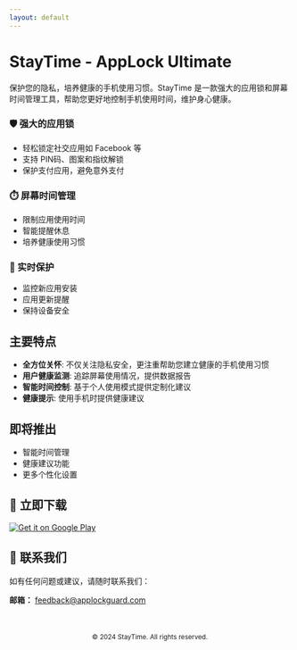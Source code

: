 ```yaml
---
layout: default
---
```


# StayTime - AppLock Ultimate

保护您的隐私，培养健康的手机使用习惯。StayTime 是一款强大的应用锁和屏幕时间管理工具，帮助您更好地控制手机使用时间，维护身心健康。

<div class="feature-section">
  <h3>🛡️ 强大的应用锁</h3>
  <ul>
    <li>轻松锁定社交应用如 Facebook 等</li>
    <li>支持 PIN码、图案和指纹解锁</li>
    <li>保护支付应用，避免意外支付</li>
  </ul>
</div>

<div class="feature-section">
  <h3>⏱️ 屏幕时间管理</h3>
  <ul>
    <li>限制应用使用时间</li>
    <li>智能提醒休息</li>
    <li>培养健康使用习惯</li>
  </ul>
</div>

<div class="feature-section">
  <h3>👮 实时保护</h3>
  <ul>
    <li>监控新应用安装</li>
    <li>应用更新提醒</li>
    <li>保持设备安全</li>
  </ul>
</div>

## 主要特点

<div class="feature-section">
  <ul>
    <li><strong>全方位关怀</strong>: 不仅关注隐私安全，更注重帮助您建立健康的手机使用习惯</li>
    <li><strong>用户健康监测</strong>: 追踪屏幕使用情况，提供数据报告</li>
    <li><strong>智能时间控制</strong>: 基于个人使用模式提供定制化建议</li>
    <li><strong>健康提示</strong>: 使用手机时提供健康建议</li>
  </ul>
</div>

## 即将推出

<div class="feature-section">
  <ul>
    <li>智能时间管理</li>
    <li>健康建议功能</li>
    <li>更多个性化设置</li>
  </ul>
</div>

<div class="download-section">
  <h2>📱 立即下载</h2>
  <a href="https://play.google.com/store/apps/details?id=com.kapp.applocker&hl=en" target="_blank">
    <img alt="Get it on Google Play" src="https://play.google.com/intl/en_us/badges/static/images/badges/en_badge_web_generic.png"/>
  </a>
</div>

<div class="contact-section">
  <h2>📧 联系我们</h2>
  <p>如有任何问题或建议，请随时联系我们：</p>
  <p><strong>邮箱：</strong> <a href="mailto:feedback@applockguard.com">feedback@applockguard.com</a></p>
</div>

<div style="text-align: center; margin-top: 50px;">
  <small>© 2024 StayTime. All rights reserved.</small>
</div> 